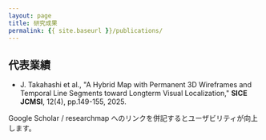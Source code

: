 ```yaml
---
layout: page
title: 研究成果
permalink: {{ site.baseurl }}/publications/
---
```


## 代表業績
- J. Takahashi et al., "A Hybrid Map with Permanent 3D Wireframes and Temporal Line Segments toward Longterm Visual Localization," **SICE JCMSI**, 12(4), pp.149-155, 2025.

Google Scholar / researchmap へのリンクを併記するとユーザビリティが向上します。
